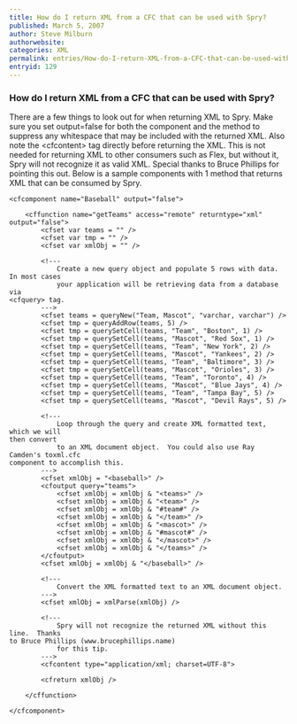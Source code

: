 ```yaml
---
title: How do I return XML from a CFC that can be used with Spry?
published: March 5, 2007
author: Steve Milburn
authorwebsite: 
categories: XML
permalink: entries/How-do-I-return-XML-from-a-CFC-that-can-be-used-with-Spry.html
entryid: 129
---
```


<h3>How do I return XML from a CFC that can be used with Spry?</h3>

<p>
There are a few things to look out for when returning XML to Spry.  Make sure you set output=false for both the component and the method to suppress any whitespace that may be included with the returned XML. Also note the &lt;cfcontent&gt; tag directly before returning the XML.  This is not needed for returning XML to other consumers such as Flex, but without it, Spry will not recognize it as valid XML.  Special thanks to Bruce Phillips for pointing this out.  Below is a sample components with 1 method that returns XML that can be consumed by Spry.
</p>

<pre><code class="language-markup">&lt;cfcomponent name=&quot;Baseball&quot; output=&quot;false&quot;&gt;
	
	&lt;cffunction name=&quot;getTeams&quot; access=&quot;remote&quot; returntype=&quot;xml&quot; 
output=&quot;false&quot;&gt;
		&lt;cfset var teams = &quot;&quot; /&gt;
		&lt;cfset var tmp = &quot;&quot; /&gt;
		&lt;cfset var xmlObj = &quot;&quot; /&gt;
		
		&lt;!---
			Create a new query object and populate 5 rows with data.  In most cases
			your application will be retrieving data from a database via 
&lt;cfquery&gt; tag.
		---&gt;
		&lt;cfset teams = queryNew(&quot;Team, Mascot&quot;, &quot;varchar, varchar&quot;) /&gt;		
		&lt;cfset tmp = queryAddRow(teams, 5) /&gt;		
		&lt;cfset tmp = querySetCell(teams, &quot;Team&quot;, &quot;Boston&quot;, 1) /&gt;
		&lt;cfset tmp = querySetCell(teams, &quot;Mascot&quot;, &quot;Red Sox&quot;, 1) /&gt;
		&lt;cfset tmp = querySetCell(teams, &quot;Team&quot;, &quot;New York&quot;, 2) /&gt;
		&lt;cfset tmp = querySetCell(teams, &quot;Mascot&quot;, &quot;Yankees&quot;, 2) /&gt;
		&lt;cfset tmp = querySetCell(teams, &quot;Team&quot;, &quot;Baltimore&quot;, 3) /&gt;
		&lt;cfset tmp = querySetCell(teams, &quot;Mascot&quot;, &quot;Orioles&quot;, 3) /&gt;
		&lt;cfset tmp = querySetCell(teams, &quot;Team&quot;, &quot;Toronto&quot;, 4) /&gt;
		&lt;cfset tmp = querySetCell(teams, &quot;Mascot&quot;, &quot;Blue Jays&quot;, 4) /&gt;
		&lt;cfset tmp = querySetCell(teams, &quot;Team&quot;, &quot;Tampa Bay&quot;, 5) /&gt;
		&lt;cfset tmp = querySetCell(teams, &quot;Mascot&quot;, &quot;Devil Rays&quot;, 5) /&gt;
		
		&lt;!---
			Loop through the query and create XML formatted text, which we will 
then convert
			to an XML document object.  You could also use Ray Camden's toxml.cfc 
component to accomplish this.
		---&gt;
		&lt;cfset xmlObj = &quot;&lt;baseball&gt;&quot; /&gt;		
		&lt;cfoutput query=&quot;teams&quot;&gt;		
			&lt;cfset xmlObj = xmlObj &amp; &quot;&lt;teams&gt;&quot; /&gt;				
			&lt;cfset xmlObj = xmlObj &amp; &quot;&lt;team&gt;&quot; /&gt;
			&lt;cfset xmlObj = xmlObj &amp; &quot;#team#&quot; /&gt;
			&lt;cfset xmlObj = xmlObj &amp; &quot;&lt;/team&gt;&quot; /&gt;
			&lt;cfset xmlObj = xmlObj &amp; &quot;&lt;mascot&gt;&quot; /&gt;
			&lt;cfset xmlObj = xmlObj &amp; &quot;#mascot#&quot; /&gt;
			&lt;cfset xmlObj = xmlObj &amp; &quot;&lt;/mascot&gt;&quot; /&gt;
			&lt;cfset xmlObj = xmlObj &amp; &quot;&lt;/teams&gt;&quot; /&gt;
		&lt;/cfoutput&gt;		
		&lt;cfset xmlObj = xmlObj &amp; &quot;&lt;/baseball&gt;&quot; /&gt;
		
		&lt;!---
			Convert the XML formatted text to an XML document object.
		---&gt;
		&lt;cfset xmlObj = xmlParse(xmlObj) /&gt;
		
		&lt;!---
			Spry will not recognize the returned XML without this line.  Thanks 
to Bruce Phillips (www.brucephillips.name)
			for this tip.
		---&gt;
		&lt;cfcontent type=&quot;application/xml; charset=UTF-8&quot;&gt;
						
		&lt;cfreturn xmlObj /&gt;		
		
	&lt;/cffunction&gt;
	
&lt;/cfcomponent&gt;
</code></pre>



